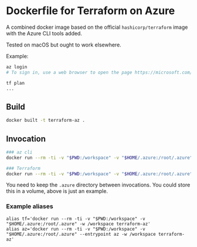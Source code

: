 Dockerfile for Terraform on Azure
=================================

A combined docker image based on the official `hashicorp/terraform` image with the Azure CLI tools added.

Tested on macOS but ought to work elsewhere.

Example:

```bash
az login
# To sign in, use a web browser to open the page https://microsoft.com/devicelogin and enter the code xxx to authenticate...

tf plan
...
```

## Build

```bash
docker built -t terraform-az .
```

## Invocation
```bash
### az cli
docker run --rm -ti -v "$PWD:/workspace" -v "$HOME/.azure:/root/.azure" --entrypoint az -w /workspace terraform-az

### Terraform
docker run --rm -ti -v "$PWD:/workspace" -v "$HOME/.azure:/root/.azure" -w /workspace terraform-az
```

You need to keep the `.azure` directory between invocations. You could store this in a volume, above is just an example.

### Example aliases
```
alias tf='docker run --rm -ti -v "$PWD:/workspace" -v "$HOME/.azure:/root/.azure" -w /workspace terraform-az'
alias az='docker run --rm -ti -v "$PWD:/workspace" -v "$HOME/.azure:/root/.azure" --entrypoint az -w /workspace terraform-az'
```
